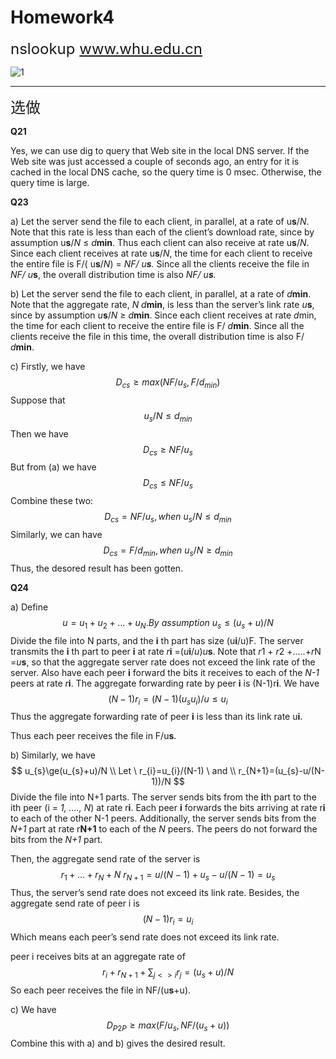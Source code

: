 # Homework4

<font size = 5>nslookup www.whu.edu.cn</font>

![1](https://tva1.sinaimg.cn/large/00831rSTgy1gd3qdlmbb2j30he064jt3.jpg)

***

<font size = 5>选做</font>

**Q21**

Yes, we can use dig to query that Web site in the local DNS server. If the Web site was just accessed a couple of seconds ago, an entry for it is cached in the local DNS cache, so the query time is 0 msec. Otherwise, the query time is large.

**Q23**

a) Let the server send the file to each client, in parallel, at a rate of u**s**/*N*. Note that this rate is less than each of the client’s download rate, since by assumption u**s**/*N* ≤ *d***min**. Thus each client can also receive at rate u**s**/*N*. Since each client receives at rate u**s**/*N*, the time for each client to receive the entire file is F/( u**s**/*N*) = *NF/ u**s**.* Since all the clients receive the file in *NF/ u***s**, the overall distribution time is also *NF/ u**s**.*

b) Let the server send the file to each client, in parallel, at a rate of *d***min**. Note that the aggregate rate, *N d***min**, is less than the server’s link rate *u***s**, since by assumption *u***s**/*N* ≥ *d***min**. Since each client receives at rate *d*min, the time for each client to receive the entire file is F/ *d***min**. Since all the clients receive the file in this time, the overall distribution time is also F/ *d***min**.

c) Firstly, we have
$$
D_{cs}\geq max(NF/u_{s},F/d_{min})
$$
Suppose that  
$$
u_{s}/N \le d_{min}
$$
Then we have
$$
D_{cs}\ge NF/u_{s}
$$
But from (a) we have 
$$
D_{cs}\le NF/u_{s}
$$
Combine these two:
$$
D_{cs} = NF/u_{s}, when \ u_{s}/N \le d_{min}
$$
Similarly, we can have 
$$
D_{cs} = F/d_{min}, when \ u_{s}/N \ge d_{min}
$$
Thus, the desored result has been gotten.

**Q24**

a) Define 
$$
u = u_{1}+u_{2}+...+u_{N}. By \ assumption \  u_{s}\le(u_{s}+u)/N
$$
Divide the file into N parts, and the **i** th part has size (u**i**/u)F. The server transmits the **i** th part to peer **i** at rate *r***i** =(*u***i**/*u*)*u***s**. Note that *r*1 + *r*2 +.....+*r*N =*u***s**, so that the aggregate server rate does not exceed the link rate of the server. Also have each peer **i** forward the bits it receives to each of the *N-1* peers at rate *r***i**. The aggregate forwarding rate by peer **i** is (N-1)r**i**. We have
$$
(N-1)r_{i}=(N-1)(u_{s}u_{i})/u \le u_{i}
$$
 Thus the aggregate forwarding rate of peer **i** is less than its link rate u**i**.

Thus each peer receives the file in F/u**s**.

b) Similarly, we have
$$
u_{s}\ge(u_{s}+u)/N \\ Let \ r_{i}=u_{i}/(N-1) \ and \\ r_{N+1}=(u_{s}-u/(N-1))/N
$$
Divide the file into N+1 parts. The server sends bits from the **i**th part to the ith peer (i = *1, ...., N*) at rate r**i**. Each peer **i** forwards the bits arriving at rate r**i** to each of the other N-1 peers. Additionally, the server sends bits from the *N+1*  part at rate r**N+1** to each of the *N* peers. The peers do not forward the bits from the *N+1* part.

Then, the aggregate send rate of the server is
$$
r_{1}+...+r_{N}+N\ r_{N+1} = u/(N-1)+u_{s}-u/(N-1) = u_{s}
$$
Thus, the server’s send rate does not exceed its link rate. Besides, the aggregate send rate of peer i is
$$
(N-1)r_{i}=u_{i}
$$
Which means each peer’s send rate does not exceed its link rate.

peer i receives bits at an aggregate rate of
$$
r_{i} +r_{N+1}+\sum_{j<>i}r_{j}=(u_{s}+u)/N
$$
So each peer receives the file in NF/(u**s**+u). 

c) We have
$$
D_{P2P}\ge max(F/u_{s},NF/(u_{s}+u))
$$
Combine this with a) and b) gives the desired result.